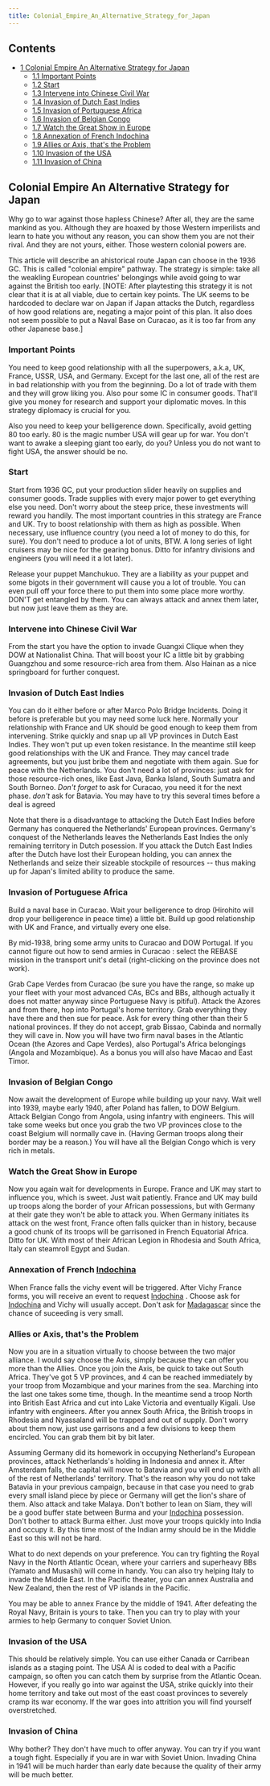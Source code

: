 ```yaml
---
title: Colonial_Empire_An_Alternative_Strategy_for_Japan
---
```

 Contents
--------

*   [1 Colonial Empire An Alternative Strategy for Japan](#Colonial_Empire_An_Alternative_Strategy_for_Japan)
    *   [1.1 Important Points](#Important_Points)
    *   [1.2 Start](#Start)
    *   [1.3 Intervene into Chinese Civil War](#Intervene_into_Chinese_Civil_War)
    *   [1.4 Invasion of Dutch East Indies](#Invasion_of_Dutch_East_Indies)
    *   [1.5 Invasion of Portuguese Africa](#Invasion_of_Portuguese_Africa)
    *   [1.6 Invasion of Belgian Congo](#Invasion_of_Belgian_Congo)
    *   [1.7 Watch the Great Show in Europe](#Watch_the_Great_Show_in_Europe)
    *   [1.8 Annexation of French Indochina](#Annexation_of_French_Indochina)
    *   [1.9 Allies or Axis, that's the Problem](#Allies_or_Axis.2C_that.27s_the_Problem)
    *   [1.10 Invasion of the USA](#Invasion_of_the_USA)
    *   [1.11 Invasion of China](#Invasion_of_China)

Colonial Empire An Alternative Strategy for Japan
-------------------------------------------------

Why go to war against those hapless Chinese? After all, they are the same mankind as you. Although they are hoaxed by those Western imperilists and learn to hate you without any reason, you can show them you are not their rival. And they are not yours, either. Those western colonial powers are.

This article will describe an ahistorical route Japan can choose in the 1936 GC. This is called "colonial empire" pathway. The strategy is simple: take all the weakling European countries' belongings while avoid going to war against the British too early. \[NOTE: After playtesting this strategy it is not clear that it is at all viable, due to certain key points. The UK seems to be hardcoded to declare war on Japan if Japan attacks the Dutch, regardless of how good relations are, negating a major point of this plan. It also does not seem possible to put a Naval Base on Curacao, as it is too far from any other Japanese base.\]

### Important Points

You need to keep good relationship with all the superpowers, a.k.a, UK, France, USSR, USA, and Germany. Except for the last one, all of the rest are in bad relationship with you from the beginning. Do a lot of trade with them and they will grow liking you. Also pour some IC in consumer goods. That'll give you money for research and support your diplomatic moves. In this strategy diplomacy is crucial for you.

Also you need to keep your belligerence down. Specifically, avoid getting 80 too early. 80 is the magic number USA will gear up for war. You don't want to awake a sleeping giant too early, do you? Unless you do not want to fight USA, the answer should be no.

### Start

Start from 1936 GC, put your production slider heavily on supplies and consumer goods. Trade supplies with every major power to get everything else you need. Don't worry about the steep price, these investments will reward you handily. The most important countries in this strategy are France and UK. Try to boost relationship with them as high as possible. When necessary, use influence country (you need a lot of money to do this, for sure). You don't need to produce a lot of units, BTW. A long series of light cruisers may be nice for the gearing bonus. Ditto for infantry divisions and engineers (you will need it a lot later).

Release your puppet Manchukuo. They are a liability as your puppet and some bigots in their government will cause you a lot of trouble. You can even pull off your force there to put them into some place more worthy. DON'T get entangled by them. You can always attack and annex them later, but now just leave them as they are.

### Intervene into Chinese Civil War

From the start you have the option to invade Guangxi Clique when they DOW at Nationalist China. That will boost your IC a little bit by grabbing Guangzhou and some resource-rich area from them. Also Hainan as a nice springboard for further conquest.

### Invasion of Dutch East Indies

You can do it either before or after Marco Polo Bridge Incidents. Doing it before is preferable but you may need some luck here. Normally your relationship with France and UK should be good enough to keep them from intervening. Strike quickly and snap up all VP provinces in Dutch East Indies. They won't put up even token resistance. In the meantime still keep good relationships with the UK and France. They may cancel trade agreements, but you just bribe them and negotiate with them again. Sue for peace with the Netherlands. You don't need a lot of provinces: just ask for those resource-rich ones, like East Java, Banka Island, South Sumatra and South Borneo. _Don't forget_ to ask for Curacao, you need it for the next phase. _don't_ ask for Batavia. You may have to try this several times before a deal is agreed

Note that there is a disadvantage to attacking the Dutch East Indies before Germany has conquered the Netherlands' European provinces. Germany's conquest of the Netherlands leaves the Netherlands East Indies the only remaining territory in Dutch posession. If you attack the Dutch East Indies after the Dutch have lost their European holding, you can annex the Netherlands and seize their sizeable stockpile of resources -- thus making up for Japan's limited ability to produce the same.

### Invasion of Portuguese Africa

Build a naval base in Curacao. Wait your belligerence to drop (Hirohito will drop your belligerence in peace time) a little bit. Build up good relationship with UK and France, and virtually every one else.

By mid-1938, bring some army units to Curacao and DOW Portugal. If you cannot figure out how to send armies in Curacao : select the REBASE mission in the transport unit's detail (right-clicking on the province does not work).

Grab Cape Verdes from Curacao (be sure you have the range, so make up your fleet with your most advanced CAs, BCs and BBs, although actually it does not matter anyway since Portuguese Navy is pitiful). Attack the Azores and from there, hop into Portugal's home territory. Grab everything they have there and then sue for peace. Ask for every thing other than their 5 national provinces. If they do not accept, grab Bissao, Cabinda and normally they will cave in. Now you will have two firm naval bases in the Atlantic Ocean (the Azores and Cape Verdes), also Portugal's Africa belongings (Angola and Mozambique). As a bonus you will also have Macao and East Timor.

### Invasion of Belgian Congo

Now await the development of Europe while building up your navy. Wait well into 1939, maybe early 1940, after Poland has fallen, to DOW Belgium. Attack Belgian Congo from Angola, using infantry with engineers. This will take some weeks but once you grab the two VP provinces close to the coast Belgium will normally cave in. (Having German troops along their border may be a reason.) You will have all the Belgian Congo which is very rich in metals.

### Watch the Great Show in Europe

Now you again wait for developments in Europe. France and UK may start to influence you, which is sweet. Just wait patiently. France and UK may build up troops along the border of your African possessions, but with Germany at their gate they won't be able to attack you. When Germany initiates its attack on the west front, France often falls quicker than in history, because a good chunk of its troops will be garrisoned in French Equatorial Africa. Ditto for UK. With most of their African Legion in Rhodesia and South Africa, Italy can steamroll Egypt and Sudan.

### Annexation of French [Indochina](/wiki/Indochina "Indochina")

When France falls the vichy event will be triggered. After Vichy France forms, you will receive an event to request [Indochina](/wiki/Indochina "Indochina") . Choose ask for [Indochina](/wiki/Indochina "Indochina") and Vichy will usually accept. Don't ask for [Madagascar](/wiki/Madagascar "Madagascar") since the chance of suceeding is very small.

### Allies or Axis, that's the Problem

Now you are in a situation virtually to choose between the two major alliance. I would say choose the Axis, simply because they can offer you more than the Allies. Once you join the Axis, be quick to take out South Africa. They've got 5 VP provinces, and 4 can be reached immediately by your troop from Mozambique and your marines from the sea. Marching into the last one takes some time, though. In the meantime send a troop North into British East Africa and cut into Lake Victoria and eventually Kigali. Use infantry with engineers. After you annex South Africa, the British troops in Rhodesia and Nyassaland will be trapped and out of supply. Don't worry about them now, just use garrisons and a few divisions to keep them encircled. You can grab them bit by bit later.

Assuming Germany did its homework in occupying Netherland's European provinces, attack Netherlands's holding in Indonesia and annex it. After Amsterdam falls, the capital will move to Batavia and you will end up with all of the rest of Netherlands' territory. That's the reason why you do not take Batavia in your previous campaign, because in that case you need to grab every small island piece by piece or Germany will get the lion's share of them. Also attack and take Malaya. Don't bother to lean on Siam, they will be a good buffer state between Burma and your [Indochina](/wiki/Indochina "Indochina") possession. Don't bother to attack Burma either. Just move your troops quickly into India and occupy it. By this time most of the Indian army should be in the Middle East so this will not be hard.

What to do next depends on your preference. You can try fighting the Royal Navy in the North Atlantic Ocean, where your carriers and superheavy BBs (Yamato and Musashi) will come in handy. You can also try helping Italy to invade the Middle East. In the Pacific theater, you can annex Australia and New Zealand, then the rest of VP islands in the Pacific.

You may be able to annex France by the middle of 1941. After defeating the Royal Navy, Britain is yours to take. Then you can try to play with your armies to help Germany to conquer Soviet Union.

### Invasion of the USA

This should be relatively simple. You can use either Canada or Carribean islands as a staging point. The USA AI is coded to deal with a Pacific campaign, so often you can catch them by surprise from the Atlantic Ocean. However, if you really go into war against the USA, strike quickly into their home territory and take out most of the east coast provinces to severely cramp its war economy. If the war goes into attrition you will find yourself overstretched.

### Invasion of China

Why bother? They don't have much to offer anyway. You can try if you want a tough fight. Especially if you are in war with Soviet Union. Invading China in 1941 will be much harder than early date because the quality of their army will be much better.